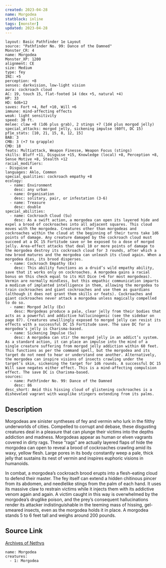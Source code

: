 ```yaml
---
created: 2023-04-28
name: Morgodea
statblock: inline
tags: [monster]
updated: 2023-04-28
---
```

```statblock
layout: Basic Pathfinder 1e Layout
source: "Pathfinder No. 99: Dance of the Damned"
Monster_CR: 4
name: Morgodea
Monster_XP: 1200
alignment: CE
size: Medium
type: fey
INI: +5
perception: +8
senses: darkvision, low-light vision
aura: cockroach cloud
AC: 19, touch 15, flat-footed 14 (dex +5, natural +4)
HP: 33
HD: 6d6+12
saves: Fort +4, Ref +10, Will +6
immune: mind-affecting effects
weak: light sensitivity
speed: 30 ft.
melee: claw +8 (1d6 plus grab), 2 stings +7 (1d4 plus morgod jelly)
special_attacks: morgod jelly, sickening impulse (60ft, DC 15)
pf1e_stats: [10, 21, 15, 8, 12, 15]
BAB: 3
CMB: 3 (+7 to grapple)
CMD: 18
feats: Multiattack, Weapon Finesse, Weapon Focus (stings)
skills: Bluff +11, Disguise +15, Knowledge (local) +8, Perception +8, Sense Motive +8, Stealth +12
racial_modifiers:
- Disguise 4
languages: Aklo, Common
special_qualities: cockroach empathy +8
ecology:
  - name: Environment
    desc: any urban
  - name: Organisation
    desc: solitary, pair, or infestation (3-6)
  - name: Treasure
    desc: double
special_abilities:
  - name: Cockroach Cloud (Su)
    desc: As a swift action, a morgodea can open its layered hide and expel a brood of cockroaches into all adjacent squares. This cloud moves with the morgodea. Creatures other than morgodeas and cockroaches within the cloud at the beginning of their turns take 1d6 points of damage. Any creature damaged by the cockroach cloud must succeed at a DC 15 Fortitude save or be exposed to a dose of morgod jelly. Area-effect attacks that deal 10 or more points of damage to the morgodea destroy its cockroach cloud for 3 rounds, after which a new brood matures and the morgodea can unleash its cloud again. When a morgodea dies, its brood disperses.
  - name: Cockroach Empathy (Ex)
    desc: This ability functions as a druid’s wild empathy ability, save that it works only on cockroaches. A morgodea gains a racial bonus on this check equal to its Hit Dice (+6 for most morgodeas). Vermin are normally mindless, but this empathic communication imparts a modicum of implanted intelligence in them, allowing the morgodea to train cockroaches and giant cockroaches and use them as guardians (although it does not grant them skills or feats). Cockroaches and giant cockroaches never attack a morgodea unless magically compelled to do so.
  - name: Morgod Jelly (Ex)
    desc: Morgodeas produce a pale, clear jelly from their bodies that acts as a powerful and addictive hallucinogenic (see the sidebar on page 87). Creatures unwillingly exposed to morgod jelly can resist its effects with a successful DC 15 Fortitude save. The save DC for a morgodea’s jelly is Charisma-based.
  - name: Sickening Impulse (Su)
    desc: A morgodea can stir the morgod jelly in an addict’s system. As a standard action, it can place an impulse into the mind of a single creature suffering from morgod jelly addiction within 60 feet. This functions as per the command spell, but the morgodea and its target do not need to hear or understand one another. Alternatively, the morgodea can inspire visions of insects crawling under the target’s skin, sickening the target for 1d6 rounds. A successful DC 15 Will save negates either effect. This is a mind-affecting compulsion effect. The save DC is Charisma-based.
sources:
  - name: Pathfinder No. 99: Dance of the Damned
    desc: 86
desc_short: Amid this hissing cloud of glistening cockroaches is a disheveled vagrant with wasplike stingers extending from its palms.
```
## Description
Morgodeas are sinister syntheses of fey and vermin who lurk in the filthy underworlds of cities. Compelled to corrupt and debase, these disgusting creatures deal in a pleasure that can plunge their victims into the depths addiction and madness. Morgodeas appear as human or elven vagrants covered in dirty rags. These “rags” are actually layered flaps of hide the morgodea can open to reveal a brood of cockroaches crawling amid its waxy, yellow flesh. Large pores in its body constantly weep a pale, thick jelly that sustains its nest of vermin and inspires euphoric visions in humanoids.

In combat, a morgodea’s cockroach brood erupts into a flesh-eating cloud to defend their master. The fey itself can extend a hidden chitinous pincer from its abdomen, and needlelike stings from the palm of each hand. It uses its massive claw to restrain victims while it injects them with its addictive venom again and again. A victim caught in this way is overwhelmed by the morgodea’s druglike poison, and the prey’s consequent hallucinations render its attacker indistinguishable in the teeming mass of hissing, gel-smeared insects, even as the morgodea holds it in place. A morgodea stands 5 to 6 feet tall and weighs around 200 pounds.
## Source Link
[Archives of Nethys](https://aonprd.com/MonsterDisplay.aspx?ItemName=Morgodea)
```encounter-table
name: Morgodea
creatures:
  - 1: Morgodea
```
